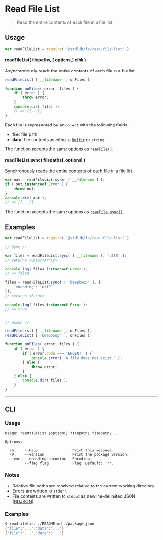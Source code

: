 # Read File List

> Read the entire contents of each file in a file list.


<section class="usage">

## Usage

``` javascript
var readFileList = require( '@stdlib/fs/read-file-list' );
```

#### readFileList( filepaths, \[ options,\] clbk )

Asynchronously reads the entire contents of each file in a file list.

``` javascript
readFileList( [ __filename ], onFiles );

function onFiles( error, files ) {
    if ( error ) {
        throw error;
    }
    console.dir( files );
    // => [{...}]
}
```

Each file is represented by an `object` with the following fields:

* __file__: file path.
* __data__: file contents as either a [`Buffer`][node-buffer] or `string`.

The function accepts the same options as [`readFile()`][@stdlib/fs/read-file].


#### readFileList.sync( filepaths\[, options\] )

Synchronously reads the entire contents of each file in a file list.

``` javascript
var out = readFileList.sync( [ __filename ] );
if ( out instanceof Error ) {
    throw out;
}
console.dir( out );
// => [{...}]
```

The function accepts the same options as [`readFile.sync()`][@stdlib/fs/read-file].

</section>

<!-- /.usage -->


<section class="examples">

## Examples

``` javascript
var readFileList = require( '@stdlib/fs/read-file-list' );

// Sync //

var files = readFileList.sync( [ __filename ], 'utf8' );
// returns <ObjectArray>

console.log( files instanceof Error );
// => false

files = readFileList.sync( [ 'beepboop' ], {
    'encoding': 'utf8'
});
// returns <Error>

console.log( files instanceof Error );
// => true


// Async //

readFileList( [ __filename ], onFiles );
readFileList( [ 'beepboop' ], onFiles );

function onFiles( error, files ) {
    if ( error ) {
        if ( error.code === 'ENOENT' ) {
            console.error( 'A file does not exist.' );
        } else {
            throw error;
        }
    } else {
        console.dir( files );
    }
}
```

</section>

<!-- /.examples -->


---

<section class="cli">

## CLI

<section class="usage">

### Usage

``` text
Usage: readfilelist [options] filepath1 filepath2 ...

Options:

  -h,    --help                Print this message.
  -V,    --version             Print the package version.
  --enc, --encoding encoding   Encoding.
         --flag flag           Flag. Default: 'r'.
```

</section>

<!-- /.usage -->


<section class="notes">

### Notes

* Relative file paths are resolved relative to the current working directory.
* Errors are written to `stderr`.
* File contents are written to `stdout` as newline-delimited JSON ([NDJSON][ndjson]).

</section>

<!-- /.notes -->


<section class="examples">

### Examples

``` bash
$ readfilelist ./README.md ./package.json
{"file":"...","data":"..."}
{"file":"...","data":"..."}
```

</section>

<!-- /.examples -->

</section>

<!-- /.cli -->


<section class="links">

[@stdlib/fs/read-file]: https://github.com/stdlib-js/stdlib
[node-buffer]: https://nodejs.org/api/buffer.html
[ndjson]: http://ndjson.org/

</section>

<!-- /.links -->

